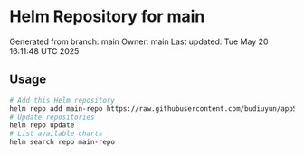 # Helm Repository for main
Generated from branch: main
Owner: main
Last updated: Tue May 20 16:11:48 UTC 2025

## Usage
```bash
# Add this Helm repository
helm repo add main-repo https://raw.githubusercontent.com/budiuyun/appStore/helm-main/
# Update repositories
helm repo update
# List available charts
helm search repo main-repo
```

